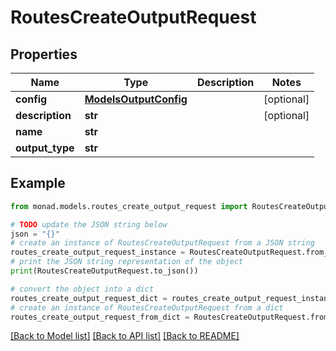 # RoutesCreateOutputRequest


## Properties

Name | Type | Description | Notes
------------ | ------------- | ------------- | -------------
**config** | [**ModelsOutputConfig**](ModelsOutputConfig.md) |  | [optional] 
**description** | **str** |  | [optional] 
**name** | **str** |  | 
**output_type** | **str** |  | 

## Example

```python
from monad.models.routes_create_output_request import RoutesCreateOutputRequest

# TODO update the JSON string below
json = "{}"
# create an instance of RoutesCreateOutputRequest from a JSON string
routes_create_output_request_instance = RoutesCreateOutputRequest.from_json(json)
# print the JSON string representation of the object
print(RoutesCreateOutputRequest.to_json())

# convert the object into a dict
routes_create_output_request_dict = routes_create_output_request_instance.to_dict()
# create an instance of RoutesCreateOutputRequest from a dict
routes_create_output_request_from_dict = RoutesCreateOutputRequest.from_dict(routes_create_output_request_dict)
```
[[Back to Model list]](../README.md#documentation-for-models) [[Back to API list]](../README.md#documentation-for-api-endpoints) [[Back to README]](../README.md)


